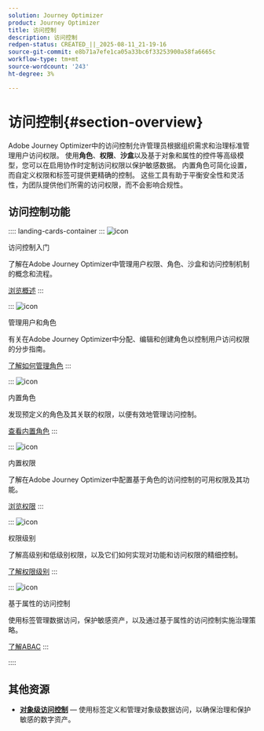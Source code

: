 ```yaml
---
solution: Journey Optimizer
product: Journey Optimizer
title: 访问控制
description: 访问控制
redpen-status: CREATED_||_2025-08-11_21-19-16
source-git-commit: e8b71a7efe1ca05a33bc6f33253900a58fa6665c
workflow-type: tm+mt
source-wordcount: '243'
ht-degree: 3%

---
```



# 访问控制{#section-overview}

Adobe Journey Optimizer中的访问控制允许管理员根据组织需求和治理标准管理用户访问权限。 使用&#x200B;**角色**、**权限**、**沙盒**&#x200B;以及基于对象和属性的控件等高级模型，您可以在启用协作时定制访问权限以保护敏感数据。 内置角色可简化设置，而自定义权限和标签可提供更精确的控制。 这些工具有助于平衡安全性和灵活性，为团队提供他们所需的访问权限，而不会影响合规性。

## 访问控制功能

:::: landing-cards-container
:::
![icon](https://cdn.experienceleague.adobe.com/icons/circle-play.svg?lang=zh-Hans)

访问控制入门

了解在Adobe Journey Optimizer中管理用户权限、角色、沙盒和访问控制机制的概念和流程。

[浏览概述](../using/administration/permissions-overview.md)
:::

:::
![icon](https://cdn.experienceleague.adobe.com/icons/list-check.svg?lang=zh-Hans)

管理用户和角色

有关在Adobe Journey Optimizer中分配、编辑和创建角色以控制用户访问权限的分步指南。

[了解如何管理角色](../using/administration/permissions.md)
:::

:::
![icon](https://cdn.experienceleague.adobe.com/icons/book.svg?lang=zh-Hans)

内置角色

发现预定义的角色及其关联的权限，以便有效地管理访问控制。

[查看内置角色](../using/administration/ootb-product-profiles.md)
:::

:::
![icon](https://cdn.experienceleague.adobe.com/icons/shield-halved.svg?lang=zh-Hans)

内置权限

了解在Adobe Journey Optimizer中配置基于角色的访问控制的可用权限及其功能。

[浏览权限](../using/administration/ootb-permissions.md)
:::

:::
![icon](https://cdn.experienceleague.adobe.com/icons/gear.svg?lang=zh-Hans)

权限级别

了解高级别和低级别权限，以及它们如何实现对功能和访问权限的精细控制。

[了解权限级别](../using/administration/high-low-permissions.md)
:::

:::
![icon](https://cdn.experienceleague.adobe.com/icons/puzzle-piece.svg?lang=zh-Hans)

基于属性的访问控制

使用标签管理数据访问，保护敏感资产，以及通过基于属性的访问控制实施治理策略。

[了解ABAC](../using/administration/attribute-based-access.md)
:::

::::


## 其他资源

- **[对象级访问控制](../using/administration/object-based-access.md)** — 使用标签定义和管理对象级数据访问，以确保治理和保护敏感的数字资产。
